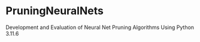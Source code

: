 # PruningNeuralNets
Development and Evaluation of Neural Net Pruning Algorithms
Using Python 3.11.6
